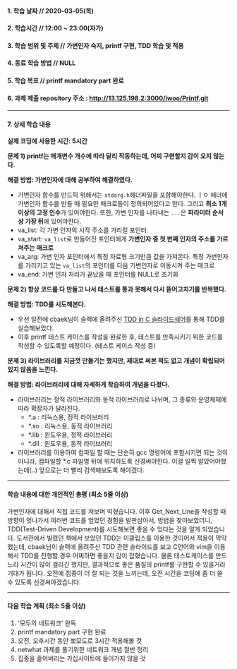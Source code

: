 #### 1. 학습 날짜 // 2020-03-05(목)

#### 2. 학습시간 // 12:00 ~ 23:00(자가)

#### 3. 학습 범위 및 주제 // 가변인자 숙지, printf 구현, TDD 학습 및 적용

#### 4. 동료 학습 방법 // NULL

#### 5. 학습 목표 // printf mandatory part 완료

#### 6. 과제 제출 repository 주소 : http://13.125.198.2:3000/iwoo/Printf.git

---

#### 7. 상세 학습 내용

**실제 코딩에 사용한 시간: 5시간**

**문제 1) printf는 매개변수 개수에 따라 달리 작동하는데, 어찌 구현할지 감이 오지 않는다.**

**해결 방법: 가변인자에 대해 공부하여 해결하였다.**

- 가변인자 함수를 만드릭 위해서는 `stdarg.h`헤더파일을 포함해야한다. ㅣㅇ 헤더에 가변인자 함수를 만들 때 필요한 매크로들이 정의되어있다고 한다. 그리고 **최소 1개 이상의 고정 인수**가 있어야한다. 또한, 가변 인자를 나타내는 `...`은 **파라미터 순서 상 가장 뒤**에 있어야한다.
- va_list: 각 가변 인자의 시작 주소를 가리킬 포인터
- va_start: `va_list`로 만들어진 포인터에게 **가변인자 중 첫 번째 인자의 주소를 가르쳐주는 매크로**
- va_arg: 가변 인자 포인터에서 특정 자료형 크기만큼 값을 가져온다. 특정 가변인자를 가리키고 있는 `va_list`의 포인터를 다음 가변인자로 이동시켜 주는 매크로
- va_end: 가변 인자 처리가 끝났을 때 포인터를 NULL로 초기화

**문제 2) 항상 코드를 다 만들고 나서 테스트를 통과 못해서 다시 뜯어고치기를 반복했다.**

**해결 방법: TDD를 시도해본다.**

- 우선 일전에 cbaek님이 슬랙에 올려주신 [TDD in C 슬라이드쉐어](https://www.slideshare.net/amritayan/test-driven-development-in-c)를 통해 TDD를 실습해보았다.
- 이후 printf 테스트 케이스를 작성을 완료한 후, 테스트를 만족시키기 위한 코드를 작성할 수 있도록할 예정이다. (테스트 케이스 작성 중)

**문제 3) 라이브러리를 지금껏 만들기는 했지만, 제대로 써본 적도 없고 개념이 확립되어있지 않음을 느낀다.**

**해결 방법: 라이브러리에 대해 자세하게 학습하여 개념을 다졌다.**

- 라이브러리는 정적 라이브러리와 동적 라이브러리로 나뉘며, 그 종류와 운영체제에 따라 확장자가 달라진다.
  - \*.a : 리눅스용, 정적 라이브러리
  - \*.so : 리눅스용, 동적 라이브러리
  - \*.lib : 윈도우용, 정적 라이브러리
  - \*.dll : 윈도우용, 동적 라이브러리
- 라이브러리를 이용하여 컴파일 할 때는 단순히 gcc 명령어에 포함시키면 되는 것이 아니라, 컴파일할 \*.c 파일명 뒤에 위치하도록 신경써야한다. 이걸 일찍 알았어야했는데(..) 앞으로는 더 빨리 검색해보도록 해야겠다.

---

#### 학습 내용에 대한 개인적인 총평 (최소 5줄 이상)

가변인자에 대해서 직접 코드를 쳐보며 익혔습니다. 이후 Get_Next_Line을 작성할 때 방향이 엇나가서 여러번 코드를 엎었던 경험을 발판삼아서, 방법을 찾아보았더니, TDD(Test-Driven Development)를 시도해보면 좋을 수 있다는 것을 알게 되었습니다. 도서관에서 빌렸던 책에서 보았던 TDD는 이클립스를 이용한 것이어서 적용이 막막했는데, cbaek님이 슬랙에 올려주신 TDD 관련 슬라이드를 보고 C언어와 vim을 이용해서 TDD를 진행할 경우 어찌하면 좋을지 감이 잡혔습니다. 물론 테스트케이스를 만드느라 시간이 많이 걸리긴 했지만, 결과적으로 좋은 품질의 printf를 구현할 수 있을거라 기대가 됩니다. 오전에 집중이 더 잘 되는 것을 느끼는데, 오전 시간을 코딩에 좀 더 쓸 수 있도록 신경써야겠습니다.

---

#### 다음 학습 계획 (최소 5줄 이상)

1. '모두의 네트워크' 완독
2. printf mandatory part 구현 완료
3. 오전, 오후시간 동안 뽀모도로 3시간 적용해볼 것
4. netwhat 과제를 풀기위한 네트워크 개념 절반 정리
5. 집중을 흩어버리는 가십사이트에 들어가지 않을 것
